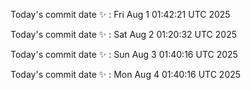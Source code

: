 Today's commit date ✨ : Fri Aug 1 01:42:21 UTC 2025 

Today's commit date ✨ : Sat Aug 2 01:20:32 UTC 2025 

Today's commit date ✨ : Sun Aug 3 01:40:16 UTC 2025 

Today's commit date ✨ : Mon Aug 4 01:40:16 UTC 2025 

